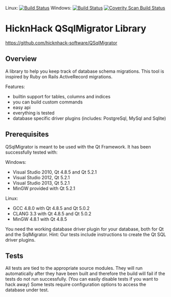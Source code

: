 Linux: [![Build Status](https://travis-ci.org/hicknhack-software/QSqlMigrator.svg?branch=master)](https://travis-ci.org/hicknhack-software/QSqlMigrator)
Windows: [![Build Status](https://ci.appveyor.com/api/projects/status/github/hicknhack-software/QSqlMigrator?branch=master&svg=true)](https://ci.appveyor.com/project/arBmind/qsqlmigrator)
[![Coverity Scan Build Status](https://scan.coverity.com/projects/898/badge.svg)](https://scan.coverity.com/projects/898)

HicknHack QSqlMigrator Library
==============================

https://github.com/hicknhack-software/QSqlMigrator

Overview
--------

A library to help you keep track of database schema migrations.
This tool is inspired by Ruby on Rails ActiveRecord migrations.

Features:
- builtin support for tables, columns and indices
- you can build custom commands
- easy api
- everything is tested
- database specific driver plugins (includes: PostgreSql, MySql and Sqlite)


Prerequisites
-------------

QSqlMigrator is meant to be used with the Qt Framework.
It has been successfully tested with:

Windows:
- Visual Studio 2010, Qt 4.8.5 and Qt 5.2.1
- Visual Studio 2012, Qt 5.2.1
- Visual Studio 2013, Qt 5.2.1
- MinGW provided with Qt 5.2.1

Linux:
- GCC 4.8.0 with Qt 4.8.5 and Qt 5.0.2
- CLANG 3.3 with Qt 4.8.5 and Qt 5.0.2
- MinGW 4.8.1 with Qt 4.8.5

You need the working database driver plugin for your database, both for Qt and the SqlMigrator.
Hint: Our tests include instructions to create the Qt SQL driver plugins.


Tests
-----

All tests are tied to the appropriate source modules.
They will run automatically after they have been built and therefore the build will fail if the tests do not run successfully. (You can easily disable tests if you want to hack away)
Some tests require configuration options to access the database under test.
